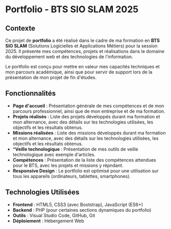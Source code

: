 # Portfolio - BTS SIO SLAM 2025

## Contexte
Ce projet de **portfolio** a été réalisé dans le cadre de ma formation en **BTS SIO SLAM** (Solutions Logicielles et Applications Métiers) pour la session 2025. 
Il présente mes compétences, projets et réalisations dans le domaine du développement web et des technologies de l'information.

Le portfolio est conçu pour mettre en valeur mes capacités techniques et mon parcours académique, ainsi que pour servir de support lors de la présentation de mon projet de fin d'études.

## Fonctionnalités
- **Page d'accueil** : Présentation générale de mes compétences et de mon parcours professionnel, ainsi que de mon entreprise et de ma formation.
- **Projets réalisés** : Liste des projets développés durant ma formation et mon alternance, avec des détails sur les technologies utilisées, les objectifs et les résultats obtenus.
- **Missions réalisées** : Liste des missions développés durant ma formation et mon alternance, avec des détails sur les technologies utilisées, les objectifs et les résultats obtenus.
- ***Veille technologique** : Présentation de mes outils de veille technologique avec exemple d'articles.
- **Compétences** : Présentation de la liste des compétences attendues pour le BTS, avec les projets et missions y répndant.
- **Responsive Design** : Le portfolio est optimisé pour une utilisation sur tous les appareils (ordinateurs, tablettes, smartphones).

## Technologies Utilisées
- **Frontend** : HTML5, CSS3 (avec Bootstrap), JavaScript (ES6+)
- **Backend** : PHP (pour certaines sections dynamiques du portfolio)
- **Outils** : Visual Studio Code, GitHub, Git
- **Déploiement** : Hébergement Web
